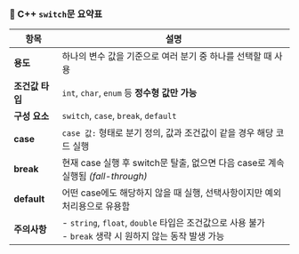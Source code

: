 ### 📌 C++ `switch`문 요약표

| 항목            | 설명                                                                 |
|-----------------|----------------------------------------------------------------------|
| **용도**         | 하나의 변수 값을 기준으로 여러 분기 중 하나를 선택할 때 사용             |
| **조건값 타입**    | `int`, `char`, `enum` 등 **정수형 값만 가능**                             |
| **구성 요소**     | `switch`, `case`, `break`, `default`                                     |
| **case**        | `case 값:` 형태로 분기 정의, 값과 조건값이 같을 경우 해당 코드 실행       |
| **break**       | 현재 case 실행 후 switch문 탈출, 없으면 다음 case로 계속 실행됨 *(fall-through)* |
| **default**     | 어떤 case에도 해당하지 않을 때 실행, 선택사항이지만 예외 처리용으로 유용함  |
| **주의사항**      | - `string`, `float`, `double` 타입은 조건값으로 사용 불가  <br> - `break` 생략 시 원하지 않는 동작 발생 가능 |
